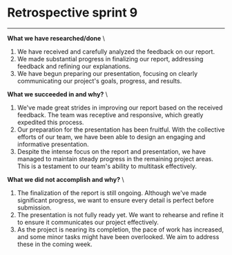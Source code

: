 # Retrospective sprint 9

---

**What we have researched/done** \
1. We have received and carefully analyzed the feedback on our report.
2. We made substantial progress in finalizing our report, addressing feedback and refining our explanations.
3. We have begun preparing our presentation, focusing on clearly communicating our project's goals, progress, and results.


**What we succeeded in and why?** \
1. We've made great strides in improving our report based on the received feedback. The team was receptive and responsive, which greatly expedited this process.
2. Our preparation for the presentation has been fruitful. With the collective efforts of our team, we have been able to design an engaging and informative presentation.
3. Despite the intense focus on the report and presentation, we have managed to maintain steady progress in the remaining project areas. This is a testament to our team's ability to multitask effectively.

**What we did not accomplish and why?** \
1. The finalization of the report is still ongoing. Although we've made significant progress, we want to ensure every detail is perfect before submission.
2. The presentation is not fully ready yet. We want to rehearse and refine it to ensure it communicates our project effectively.
3. As the project is nearing its completion, the pace of work has increased, and some minor tasks might have been overlooked. We aim to address these in the coming week.